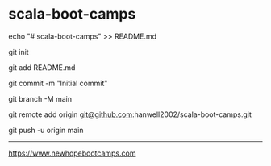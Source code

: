 # scala-boot-camps

echo "# scala-boot-camps" >> README.md

git init

git add README.md

git commit -m "Initial commit"

git branch -M main

git remote add origin git@github.com:hanwell2002/scala-boot-camps.git

git push -u origin main

---------------------------------
https://www.newhopebootcamps.com
